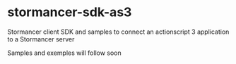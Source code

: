 # stormancer-sdk-as3
Stormancer client SDK and samples to connect an actionscript 3 application to a Stormancer server

Samples and exemples will follow soon

